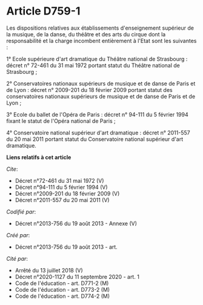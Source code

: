 # Article D759-1

Les dispositions relatives aux établissements d'enseignement supérieur de la musique, de la danse, du théâtre et des arts du
cirque dont la responsabilité et la charge incombent entièrement à l'Etat sont les suivantes :

1° Ecole supérieure d'art dramatique du Théâtre national de Strasbourg : décret n° 72-461 du 31 mai 1972 portant statut du
Théâtre national de Strasbourg ;

2° Conservatoires nationaux supérieurs de musique et de danse de Paris et de Lyon : décret n° 2009-201 du 18 février 2009
portant statut des conservatoires nationaux supérieurs de musique et de danse de Paris et de Lyon ;

3° Ecole du ballet de l'Opéra de Paris : décret n° 94-111 du 5 février 1994 fixant le statut de l'Opéra national de Paris ;

4° Conservatoire national supérieur d'art dramatique : décret n° 2011-557 du 20 mai 2011 portant statut du Conservatoire
national supérieur d'art dramatique.

**Liens relatifs à cet article**

_Cite_:

  - Décret  n°72-461 du 31 mai 1972 (V)
  - Décret n°94-111 du 5 février 1994 (V)
  - Décret n°2009-201  du 18 février 2009 (V)
  - Décret n°2011-557  du 20 mai 2011 (V)

_Codifié par_:

  - Décret n°2013-756 du 19 août 2013 -  Annexe (V)

_Créé par_:

  - Décret n°2013-756 du 19 août 2013 - art.

_Cité par_:

  - Arrêté du 13 juillet 2018 (V)
  - Décret n°2020-1127 du 11 septembre 2020 - art. 1
  - Code de l'éducation - art. D771-2 (M)
  - Code de l'éducation - art. D773-2 (M)
  - Code de l'éducation - art. D774-2 (M)

